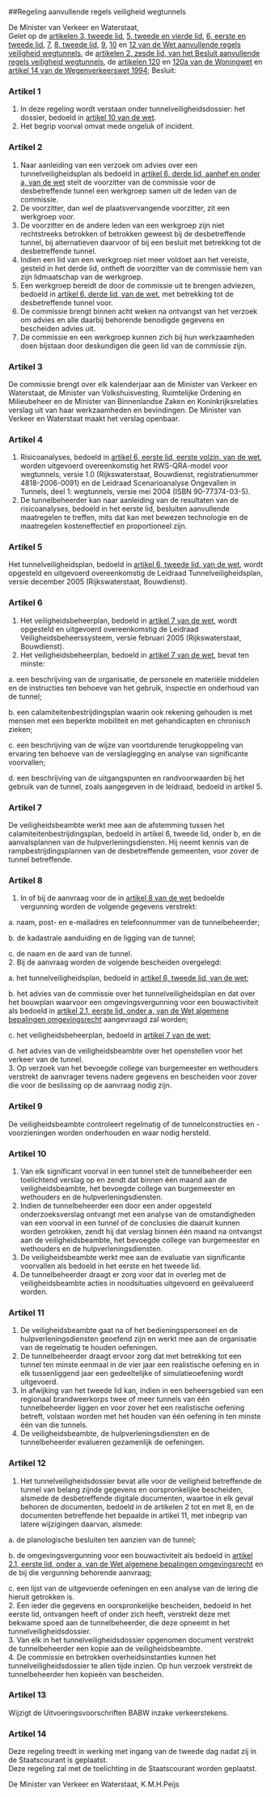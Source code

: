 <meta http-equiv='Content-Type' content='text/html; charset=utf-8' />

##Regeling aanvullende regels veiligheid wegtunnels

De Minister van Verkeer en Waterstaat,  
Gelet op de [artikelen 3, tweede lid](../../../../../../../wet/wet/aanvullende/regels/veiligheid/wegtunnels/BWBR0019516/README.md), [5, tweede en vierde lid](../../../../../../../wet/wet/aanvullende/regels/veiligheid/wegtunnels/BWBR0019516/README.md), [6, eerste en tweede lid](../../../../../../../wet/wet/aanvullende/regels/veiligheid/wegtunnels/BWBR0019516/README.md), [7](../../../../../../../wet/wet/aanvullende/regels/veiligheid/wegtunnels/BWBR0019516/README.md), [8, tweede lid](../../../../../../../wet/wet/aanvullende/regels/veiligheid/wegtunnels/BWBR0019516/README.md), [9](../../../../../../../wet/wet/aanvullende/regels/veiligheid/wegtunnels/BWBR0019516/README.md), [10](../../../../../../../wet/wet/aanvullende/regels/veiligheid/wegtunnels/BWBR0019516/README.md) en [12 van de Wet aanvullende regels veiligheid wegtunnels](../../../../../../../wet/wet/aanvullende/regels/veiligheid/wegtunnels/BWBR0019516/README.md), de [artikelen 2, zesde lid, van het Besluit aanvullende regels veiligheid wegtunnels](../../../../../../../AMvB/besluit/aanvullende/regels/veiligheid/wegtunnels/BWBR0019857/README.md), de [artikelen 120](../../../../../../../wet/woningwet/BWBR0005181/README.md) en [120a van de Woningwet](../../../../../../../wet/woningwet/BWBR0005181/README.md) en [artikel 14 van de Wegenverkeerswet 1994](../../../../../../../wet/wegenverkeerswet/1994/BWBR0006622/README.md);
Besluit:    

### Artikel  1  

1.  In deze regeling wordt verstaan onder tunnelveiligheidsdossier: het dossier, bedoeld in [artikel 10 van de wet](../../../../../../../wet/wet/aanvullende/regels/veiligheid/wegtunnels/BWBR0019516/README.md).   
2.  Het begrip voorval omvat mede ongeluk of incident.   

### Artikel  2  

1.  Naar aanleiding van een verzoek om advies over een tunnelveiligheidsplan als bedoeld in [artikel 6, derde lid, aanhef en onder a, van de wet](../../../../../../../wet/wet/aanvullende/regels/veiligheid/wegtunnels/BWBR0019516/README.md) stelt de voorzitter van de commissie voor de desbetreffende tunnel een werkgroep samen uit de leden van de commissie.   
2.  De voorzitter, dan wel de plaatsvervangende voorzitter, zit een werkgroep voor.   
3.  De voorzitter en de andere leden van een werkgroep zijn niet rechtstreeks betrokken of betrokken geweest bij de desbetreffende tunnel, bij alternatieven daarvoor of bij een besluit met betrekking tot de desbetreffende tunnel.   
4.  Indien een lid van een werkgroep niet meer voldoet aan het vereiste, gesteld in het derde lid, ontheft de voorzitter van de commissie hem van zijn lidmaatschap van de werkgroep.   
5.  Een werkgroep bereidt de door de commissie uit te brengen adviezen, bedoeld in [artikel 6, derde lid, van de wet](../../../../../../../wet/wet/aanvullende/regels/veiligheid/wegtunnels/BWBR0019516/README.md), met betrekking tot de desbetreffende tunnel voor.   
6.  De commissie brengt binnen acht weken na ontvangst van het verzoek om advies en alle daarbij behorende benodigde gegevens en bescheiden advies uit.   
7.  De commissie en een werkgroep kunnen zich bij hun werkzaamheden doen bijstaan door deskundigen die geen lid van de commissie zijn.   

### Artikel  3  

De commissie brengt over elk kalenderjaar aan de Minister van Verkeer en Waterstaat, de Minister van Volkshuisvesting, Ruimtelijke Ordening en Milieubeheer en de Minister van Binnenlandse Zaken en Koninkrijksrelaties verslag uit van haar werkzaamheden en bevindingen. De Minister van Verkeer en Waterstaat maakt het verslag openbaar.  

### Artikel  4  

1.  Risicoanalyses, bedoeld in [artikel 6, eerste lid, eerste volzin, van de wet](../../../../../../../wet/wet/aanvullende/regels/veiligheid/wegtunnels/BWBR0019516/README.md), worden uitgevoerd overeenkomstig het RWS-QRA-model voor wegtunnels, versie 1.0 (Rijkswaterstaat, Bouwdienst, registratienummer 4818-2006-0091) en de Leidraad Scenarioanalyse Ongevallen in Tunnels, deel 1: wegtunnels, versie mei 2004 (ISBN 90-77374-03-5).   
2.  De tunnelbeheerder kan naar aanleiding van de resultaten van de risicoanalyses, bedoeld in het eerste lid, besluiten aanvullende maatregelen te treffen, mits dat kan met bewezen technologie en de maatregelen kosteneffectief en proportioneel zijn.   

### Artikel  5  

Het tunnelveiligheidsplan, bedoeld in [artikel 6, tweede lid, van de wet](../../../../../../../wet/wet/aanvullende/regels/veiligheid/wegtunnels/BWBR0019516/README.md), wordt opgesteld en uitgevoerd overeenkomstig de Leidraad Tunnelveiligheidsplan, versie december 2005 (Rijkswaterstaat, Bouwdienst).  

### Artikel  6  

1.  Het veiligheidsbeheerplan, bedoeld in [artikel 7 van de wet](../../../../../../../wet/wet/aanvullende/regels/veiligheid/wegtunnels/BWBR0019516/README.md), wordt opgesteld en uitgevoerd overeenkomstig de Leidraad Veiligheidsbeheerssysteem, versie februari 2005 (Rijkswaterstaat, Bouwdienst).   
2.  Het veiligheidsbeheerplan, bedoeld in [artikel 7 van de wet](../../../../../../../wet/wet/aanvullende/regels/veiligheid/wegtunnels/BWBR0019516/README.md), bevat ten minste: 

a. een beschrijving van de organisatie, de personele en materiële middelen en de instructies ten behoeve van het gebruik, inspectie en onderhoud van de tunnel;  

b. een calamiteitenbestrijdingsplan waarin ook rekening gehouden is met mensen met een beperkte mobiliteit en met gehandicapten en chronisch zieken;  

c. een beschrijving van de wijze van voortdurende terugkoppeling van ervaring ten behoeve van de verslaglegging en analyse van significante voorvallen;  

d. een beschrijving van de uitgangspunten en randvoorwaarden bij het gebruik van de tunnel, zoals aangegeven in de leidraad, bedoeld in artikel 5.     

### Artikel  7  

De veiligheidsbeambte werkt mee aan de afstemming tussen het calamiteitenbestrijdingsplan, bedoeld in artikel 6, tweede lid, onder b, en de aanvalsplannen van de hulpverleningsdiensten. Hij neemt kennis van de rampbestrijdingsplannen van de desbetreffende gemeenten, voor zover de tunnel betreffende.  

### Artikel  8  

1.  In of bij de aanvraag voor de in [artikel 8 van de wet](../../../../../../../wet/wet/aanvullende/regels/veiligheid/wegtunnels/BWBR0019516/README.md) bedoelde vergunning worden de volgende gegevens verstrekt: 

a. naam, post- en e-mailadres en telefoonnummer van de tunnelbeheerder;  

b. de kadastrale aanduiding en de ligging van de tunnel;  

c. de naam en de aard van de tunnel.     
2.  Bij de aanvraag worden de volgende bescheiden overgelegd: 

a. het tunnelveiligheidsplan, bedoeld in [artikel 6, tweede lid, van de wet](../../../../../../../wet/wet/aanvullende/regels/veiligheid/wegtunnels/BWBR0019516/README.md);  

b. het advies van de commissie over het tunnelveiligheidsplan en dat over het bouwplan waarvoor een omgevingsvergunning voor een bouwactiviteit als bedoeld in [artikel 2.1, eerste lid, onder a, van de Wet algemene bepalingen omgevingsrecht](../../../../../../../wet/wet/algemene/bepalingen/omgevingsrecht/BWBR0024779/README.md) aangevraagd zal worden;  

c. het veiligheidsbeheerplan, bedoeld in [artikel 7 van de wet](../../../../../../../wet/wet/aanvullende/regels/veiligheid/wegtunnels/BWBR0019516/README.md);  

d. het advies van de veiligheidsbeambte over het openstellen voor het verkeer van de tunnel.     
3.  Op verzoek van het bevoegde college van burgemeester en wethouders verstrekt de aanvrager tevens nadere gegevens en bescheiden voor zover die voor de beslissing op de aanvraag nodig zijn.   

### Artikel  9  

De veiligheidsbeambte controleert regelmatig of de tunnelconstructies en -voorzieningen worden onderhouden en waar nodig hersteld.  

### Artikel  10  

1.  Van elk significant voorval in een tunnel stelt de tunnelbeheerder een toelichtend verslag op en zendt dat binnen één maand aan de veiligheidsbeambte, het bevoegde college van burgemeester en wethouders en de hulpverleningsdiensten.   
2.  Indien de tunnelbeheerder een door een ander opgesteld onderzoeksverslag ontvangt met een analyse van de omstandigheden van een voorval in een tunnel of de conclusies die daaruit kunnen worden getrokken, zendt hij dat verslag binnen één maand na ontvangst aan de veiligheidsbeambte, het bevoegde college van burgemeester en wethouders en de hulpverleningsdiensten.   
3.  De veiligheidsbeambte werkt mee aan de evaluatie van significante voorvallen als bedoeld in het eerste en het tweede lid.   
4.  De tunnelbeheerder draagt er zorg voor dat in overleg met de veiligheidsbeambte acties in noodsituaties uitgevoerd en geëvalueerd worden.   

### Artikel  11  

1.  De veiligheidsbeambte gaat na of het bedieningspersoneel en de hulpverleningsdiensten geoefend zijn en werkt mee aan de organisatie van de regelmatig te houden oefeningen.   
2.  De tunnelbeheerder draagt ervoor zorg dat met betrekking tot een tunnel ten minste eenmaal in de vier jaar een realistische oefening en in elk tussenliggend jaar een gedeeltelijke of simulatieoefening wordt uitgevoerd.   
3.  In afwijking van het tweede lid kan, indien in een beheersgebied van een regionaal brandweerkorps twee of meer tunnels van één tunnelbeheerder liggen en voor zover het een realistische oefening betreft, volstaan worden met het houden van één oefening in ten minste één van die tunnels.   
4.  De veiligheidsbeambte, de hulpverleningsdiensten en de tunnelbeheerder evalueren gezamenlijk de oefeningen.   

### Artikel  12  

1.  Het tunnelveiligheidsdossier bevat alle voor de veiligheid betreffende de tunnel van belang zijnde gegevens en oorspronkelijke bescheiden, alsmede de desbetreffende digitale documenten, waartoe in elk geval behoren de documenten, bedoeld in de artikelen 2 tot en met 8, en de documenten betreffende het bepaalde in artikel 11, met inbegrip van latere wijzigingen daarvan, alsmede: 

a. de planologische besluiten ten aanzien van de tunnel;  

b. de omgevingsvergunning voor een bouwactiviteit als bedoeld in [artikel 2.1, eerste lid, onder a, van de Wet algemene bepalingen omgevingsrecht](../../../../../../../wet/wet/algemene/bepalingen/omgevingsrecht/BWBR0024779/README.md) en de bij die vergunning behorende aanvraag;  

c. een lijst van de uitgevoerde oefeningen en een analyse van de lering die hieruit getrokken is.     
2.  Een ieder die gegevens en oorspronkelijke bescheiden, bedoeld in het eerste lid, ontvangen heeft of onder zich heeft, verstrekt deze met bekwame spoed aan de tunnelbeheerder, die deze opneemt in het tunnelveiligheidsdossier.   
3.  Van elk in het tunnelveiligheidsdossier opgenomen document verstrekt de tunnelbeheerder een kopie aan de veiligheidsbeambte.   
4.  De commissie en betrokken overheidsinstanties kunnen het tunnelveiligheidsdossier te allen tijde inzien. Op hun verzoek verstrekt de tunnelbeheerder hen kopieën van bescheiden.   

### Artikel  13  

Wijzigt de Uitvoeringsvoorschriften BABW inzake verkeerstekens.   

### Artikel  14  

Deze regeling treedt in werking met ingang van de tweede dag nadat zij in de Staatscourant is geplaatst.  
Deze regeling zal met de toelichting in de Staatscourant worden geplaatst.  

De 
Minister van Verkeer en Waterstaat, 
K.M.H.Peijs   
